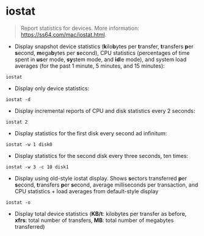 # iostat

> Report statistics for devices.
> More information: <https://ss64.com/mac/iostat.html>.

- Display snapshot device statistics (**k**ilo**b**ytes per **t**ransfer, **t**ransfers **p**er **s**econd, **m**ega**b**ytes per **s**econd), CPU statistics (percentages of time spent in **us**er mode, **sy**stem mode, and **id**le mode), and system load averages (for the past 1 minute, 5 minutes, and 15 minutes):

`iostat`

- Display only device statistics:

`iostat -d`

- Display incremental reports of CPU and disk statistics every 2 seconds:

`iostat 2`

- Display statistics for the first disk every second ad infinitum:

`iostat -w 1 disk0`

- Display statistics for the second disk every three seconds, ten times:

`iostat -w 3 -c 10 disk1`

- Display using old-style iostat display. Shows **s**ectors transferred **p**er **s**econd, **t**ransfers **p**er **s**econd, average milliseconds per transaction, and CPU statistics + load averages from default-style display

`iostat -o`

- Display total device statistics (**KB/t**: kilobytes per transfer as before, **xfrs**: total number of transfers, **MB**: total number of megabytes transferred)
